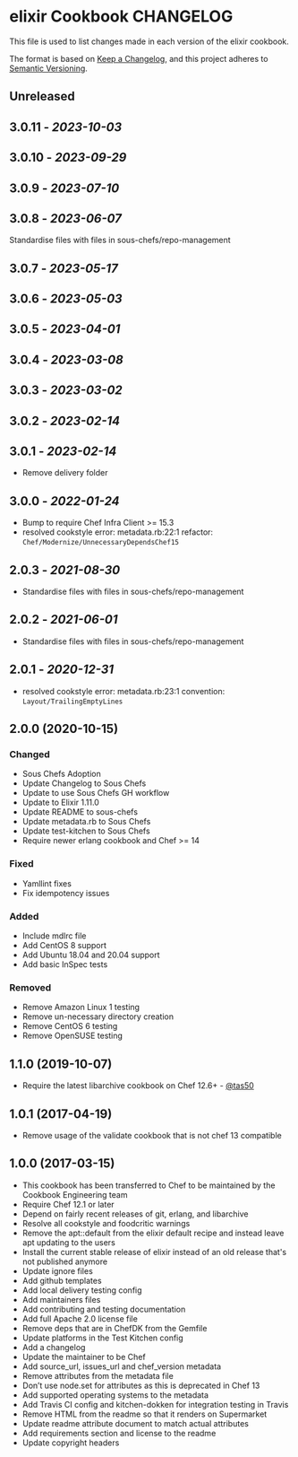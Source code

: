 # elixir Cookbook CHANGELOG

This file is used to list changes made in each version of the elixir cookbook.

The format is based on [Keep a Changelog](https://keepachangelog.com/en/1.0.0/),
and this project adheres to [Semantic Versioning](https://semver.org/spec/v2.0.0.html).

## Unreleased

## 3.0.11 - *2023-10-03*

## 3.0.10 - *2023-09-29*

## 3.0.9 - *2023-07-10*

## 3.0.8 - *2023-06-07*

Standardise files with files in sous-chefs/repo-management

## 3.0.7 - *2023-05-17*

## 3.0.6 - *2023-05-03*

## 3.0.5 - *2023-04-01*

## 3.0.4 - *2023-03-08*

## 3.0.3 - *2023-03-02*

## 3.0.2 - *2023-02-14*

## 3.0.1 - *2023-02-14*

- Remove delivery folder

## 3.0.0 - *2022-01-24*

- Bump to require Chef Infra Client >= 15.3
- resolved cookstyle error: metadata.rb:22:1 refactor: `Chef/Modernize/UnnecessaryDependsChef15`

## 2.0.3 - *2021-08-30*

- Standardise files with files in sous-chefs/repo-management

## 2.0.2 - *2021-06-01*

- Standardise files with files in sous-chefs/repo-management

## 2.0.1 - *2020-12-31*

- resolved cookstyle error: metadata.rb:23:1 convention: `Layout/TrailingEmptyLines`

## 2.0.0 (2020-10-15)

### Changed

- Sous Chefs Adoption
- Update Changelog to Sous Chefs
- Update to use Sous Chefs GH workflow
- Update to Elixir 1.11.0
- Update README to sous-chefs
- Update metadata.rb to Sous Chefs
- Update test-kitchen to Sous Chefs
- Require newer erlang cookbook and Chef >= 14

### Fixed

- Yamllint fixes
- Fix idempotency issues

### Added

- Include mdlrc file
- Add CentOS 8 support
- Add Ubuntu 18.04 and 20.04 support
- Add basic InSpec tests

### Removed

- Remove Amazon Linux 1 testing
- Remove un-necessary directory creation
- Remove CentOS 6 testing
- Remove OpenSUSE testing

## 1.1.0 (2019-10-07)

- Require the latest libarchive cookbook on Chef 12.6+ - [@tas50](https://github.com/tas50)

## 1.0.1 (2017-04-19)

- Remove usage of the validate cookbook that is not chef 13 compatible

## 1.0.0 (2017-03-15)

- This cookbook has been transferred to Chef to be maintained by the Cookbook Engineering team
- Require Chef 12.1 or later
- Depend on fairly recent releases of git, erlang, and libarchive
- Resolve all cookstyle and foodcritic warnings
- Remove the apt::default from the elixir default recipe and instead leave apt updating to the users
- Install the current stable release of elixir instead of an old release that's not published anymore
- Update ignore files
- Add github templates
- Add local delivery testing config
- Add maintainers files
- Add contributing and testing documentation
- Add full Apache 2.0 license file
- Remove deps that are in ChefDK from the Gemfile
- Update platforms in the Test Kitchen config
- Add a changelog
- Update the maintainer to be Chef
- Add source_url, issues_url and chef_version metadata
- Remove attributes from the metadata file
- Don’t use node.set for attributes as this is deprecated in Chef 13
- Add supported operating systems to the metadata
- Add Travis CI config and kitchen-dokken for integration testing in Travis
- Remove HTML from the readme so that it renders on Supermarket
- Update readme attribute document to match actual attributes
- Add requirements section and license to the readme
- Update copyright headers
